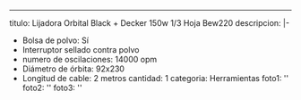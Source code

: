 ---
titulo: Lijadora Orbital Black + Decker 150w 1/3 Hoja Bew220
descripcion: |-
  - Bolsa de polvo: Sí
  - Interruptor sellado contra polvo
  - numero de oscilaciones: 14000 opm
  - Diámetro de órbita: 92x230
  - Longitud de cable: 2 metros
cantidad: 1
categoria: Herramientas
foto1: ''
foto2: ''
foto3: ''
